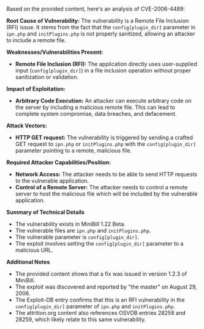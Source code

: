 Based on the provided content, here's an analysis of CVE-2006-4489:

**Root Cause of Vulnerability:**
The vulnerability is a Remote File Inclusion (RFI) issue. It stems from the fact that the `config[plugin_dir]` parameter in `ipn.php` and `initPlugins.php` is not properly sanitized, allowing an attacker to include a remote file.

**Weaknesses/Vulnerabilities Present:**
- **Remote File Inclusion (RFI):** The application directly uses user-supplied input (`config[plugin_dir]`) in a file inclusion operation without proper sanitization or validation.

**Impact of Exploitation:**
- **Arbitrary Code Execution:** An attacker can execute arbitrary code on the server by including a malicious remote file. This can lead to complete system compromise, data breaches, and defacement.

**Attack Vectors:**
- **HTTP GET request:** The vulnerability is triggered by sending a crafted GET request to `ipn.php` or `initPlugins.php` with the `config[plugin_dir]` parameter pointing to a remote, malicious file.

**Required Attacker Capabilities/Position:**
- **Network Access:** The attacker needs to be able to send HTTP requests to the vulnerable application.
- **Control of a Remote Server:** The attacker needs to control a remote server to host the malicious file which will be included by the vulnerable application.

**Summary of Technical Details**
- The vulnerability exists in MiniBill 1.22 Beta.
- The vulnerable files are `ipn.php` and `initPlugins.php`.
- The vulnerable parameter is `config[plugin_dir]`.
- The exploit involves setting the `config[plugin_dir]` parameter to a malicious URL.

**Additional Notes**
- The provided content shows that a fix was issued in version 1.2.3 of MiniBill.
- The exploit was discovered and reported by "the master" on August 29, 2006.
- The Exploit-DB entry confirms that this is an RFI vulnerability in the `config[plugin_dir]` parameter of `ipn.php` and `initPlugins.php`.
- The attrition.org content also references OSVDB entries 28258 and 28259, which likely relate to this same vulnerability.